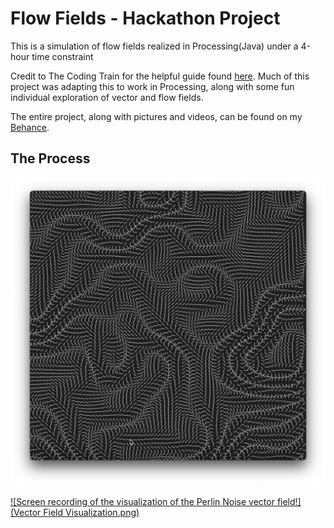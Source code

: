 # Flow Fields - Hackathon Project
This is a simulation of flow fields realized in Processing(Java) under a 4-hour time constraint

Credit to The Coding Train for the helpful guide found [here](https://www.youtube.com/watch?v=BjoM9oKOAKY&list=PLJ4719mkxmAg438ROtpsuNQJ5CPqe70jx&index=20&t=19s&pp=gAQBiAQB). Much of this project was adapting this to work in Processing, along with some fun individual exploration of vector and flow fields.

The entire project, along with pictures and videos, can be found on my [Behance](https://www.behance.net/gallery/185467187/Flow-Fields-Hackathon-Project).

## The Process
![A visualization of the Perlin Noise vector field used for the particle simulation!](./Vector-Field-Visualization.png)

[![Screen recording of the visualization of the Perlin Noise vector field!](Vector Field Visualization.png)](https://www.behance.net/gallery/185467187/Flow-Fields-Hackathon-Project)

